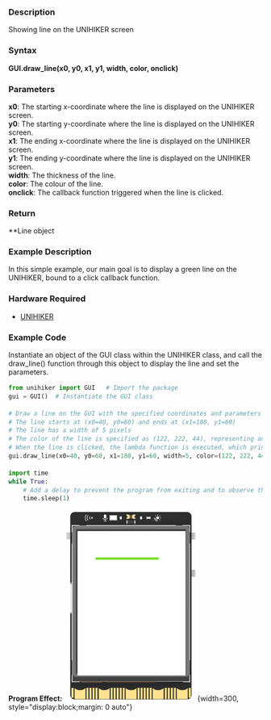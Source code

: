 ### Description
Showing line on the UNIHIKER screen
### Syntax
**GUI.draw_line(x0, y0, x1, y1, width, color, onclick)**
### Parameters
**x0**:  The starting x-coordinate where the line is displayed on the UNIHIKER screen.  
**y0**:  The starting y-coordinate where the line is displayed on the UNIHIKER screen.  
**x1**:  The ending x-coordinate where the line is displayed on the UNIHIKER screen.  
**y1**:  The ending y-coordinate where the line is displayed on the UNIHIKER screen.  
**width**:  The thickness of the line.  
**color**:  The colour of the line.  
**onclick**:  The callback function triggered when the line is clicked.  
### Return
**Line object
### Example Description
In this simple example, our main goal is to display a green line on the UNIHIKER, bound to a click callback function.
### Hardware Required

- [UNIHIKER](https://www.dfrobot.com/product-2691.html)
### Example Code
Instantiate an object of the GUI class within the UNIHIKER class, and call the draw_line() function through this object to display the line and set the parameters.
```python
from unihiker import GUI   # Import the package
gui = GUI()  # Instantiate the GUI class

# Draw a line on the GUI with the specified coordinates and parameters
# The line starts at (x0=40, y0=60) and ends at (x1=180, y1=60)
# The line has a width of 5 pixels
# The color of the line is specified as (122, 222, 44), representing an RGB color value
# When the line is clicked, the lambda function is executed, which prints "line clicked" to the console
gui.draw_line(x0=40, y0=60, x1=180, y1=60, width=5, color=(122, 222, 44), onclick=lambda: print("line clicked"))

import time
while True:
    # Add a delay to prevent the program from exiting and to observe the effects
    time.sleep(1)
```
**Program Effect:**
![image.png](img/1.draw_line()/1719479668924-0daf5ce3-657e-4e40-9b3e-f4f68e327b46.png){width=300, style="display:block;margin: 0 auto"}
